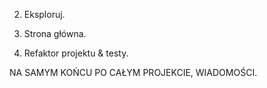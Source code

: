 2. Eksploruj.

3. Strona główna.

4. Refaktor projektu & testy.

NA SAMYM KOŃCU PO CAŁYM PROJEKCIE, WIADOMOŚCI.
